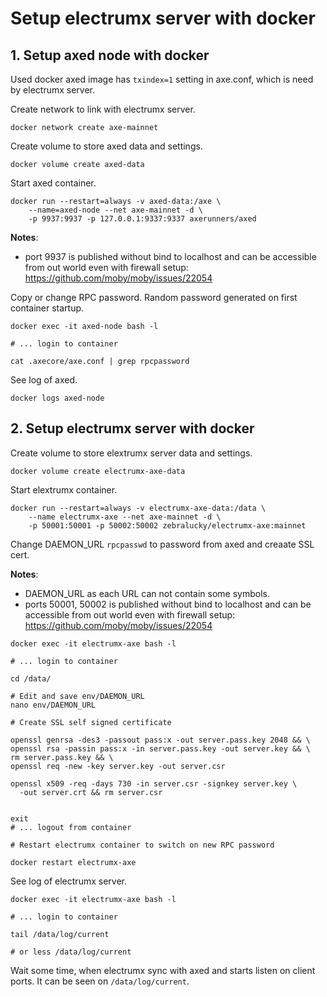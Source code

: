 # Setup electrumx server with docker

## 1. Setup axed node with docker

Used docker axed image has `txindex=1` setting in axe.conf,
which is need by electrumx server.

Create network to link with electrumx server.

```
docker network create axe-mainnet
```

Create volume to store axed data and settings.

```
docker volume create axed-data
```

Start axed container.

```
docker run --restart=always -v axed-data:/axe \
    --name=axed-node --net axe-mainnet -d \
    -p 9937:9937 -p 127.0.0.1:9337:9337 axerunners/axed
```

**Notes**:
 - port 9937 is published without bind to localhost and can be
 accessible from out world even with firewall setup:
 https://github.com/moby/moby/issues/22054

Copy or change RPC password. Random password generated
on first container startup.

```
docker exec -it axed-node bash -l

# ... login to container

cat .axecore/axe.conf | grep rpcpassword
```

See log of axed.

```
docker logs axed-node
```

## 2. Setup electrumx server with docker

Create volume to store elextrumx server data and settings.

```
docker volume create electrumx-axe-data
```

Start elextrumx container.

```
docker run --restart=always -v electrumx-axe-data:/data \
    --name electrumx-axe --net axe-mainnet -d \
    -p 50001:50001 -p 50002:50002 zebralucky/electrumx-axe:mainnet
```

Change DAEMON_URL `rpcpasswd` to password from axed and creaate SSL cert.

**Notes**:
 - DAEMON_URL as each URL can not contain some symbols.
 - ports 50001, 50002 is published without bind to localhost and can be
 accessible from out world even with firewall setup:
 https://github.com/moby/moby/issues/22054

```
docker exec -it electrumx-axe bash -l

# ... login to container

cd /data/

# Edit and save env/DAEMON_URL
nano env/DAEMON_URL

# Create SSL self signed certificate

openssl genrsa -des3 -passout pass:x -out server.pass.key 2048 && \
openssl rsa -passin pass:x -in server.pass.key -out server.key && \
rm server.pass.key && \
openssl req -new -key server.key -out server.csr

openssl x509 -req -days 730 -in server.csr -signkey server.key \
  -out server.crt && rm server.csr


exit
# ... logout from container

# Restart electrumx container to switch on new RPC password

docker restart electrumx-axe
```

See log of electrumx server.

```
docker exec -it electrumx-axe bash -l

# ... login to container

tail /data/log/current

# or less /data/log/current
```

Wait some time, when electrumx sync with axed and
starts listen on client ports. It can be seen on `/data/log/current`.

